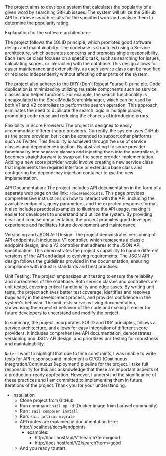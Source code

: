 The project aims to develop a system that calculates the popularity of a given word by searching GitHub issues. The system will utilize the GitHub API to retrieve search results for the specified word and analyze them to determine the popularity rating.

Explanation for the software architecture:

The project follows the SOLID principle, which promotes good software design and maintainability. The codebase is structured using a Service architecture, which separates concerns and promotes single responsibility. Each service class focuses on a specific task, such as searching for issues, calculating scores, or interacting with the database. This design allows for easier maintenance and extensibility, as each service class can be modified or replaced independently without affecting other parts of the system.

The project also adheres to the DRY (Don't Repeat Yourself) principle. Code duplication is minimized by utilizing reusable components such as service classes and helper functions. For example, the search functionality is encapsulated in the SocialMediaSearchManager, which can be used by both V1 and V2 controllers to perform the search operation. This approach eliminates the need to duplicate the search logic in multiple places, promoting code reuse and reducing the chances of introducing errors.

Flexibility in Score Providers:
The project is designed to easily accommodate different score providers. Currently, the system uses GitHub as the score provider, but it can be extended to support other platforms such as Twitter. This flexibility is achieved through the use of service classes and dependency injection. By abstracting the score provider functionality into separate classes and injecting them into the controllers, it becomes straightforward to swap out the score provider implementation. Adding a new score provider would involve creating a new service class that implements the required interface or extends a base class and configuring the dependency injection container to use the new implementation.

API Documentation:
The project includes API documentation in the form of a separate web page on the link: `/docs#endpoints`. This page provides comprehensive instructions on how to interact with the API, including the available endpoints, query parameters, and the expected response format. It also includes practical examples to illustrate the API usage, making it easier for developers to understand and utilize the system. By providing clear and concise documentation, the project promotes good developer experience and facilitates future development and maintenance.

Versioning and JSON API Design:
The project demonstrates versioning of API endpoints. It includes a V1 controller, which represents a classic endpoint design, and a V2 controller that adheres to the JSON API specification. This demonstrates the project's capability to handle different versions of the API and adapt to evolving requirements. The JSON API design follows the guidelines provided in the documentation, ensuring compliance with industry standards and best practices.

Unit Testing:
The project emphasizes unit testing to ensure the reliability and correctness of the codebase. Both service classes and controllers are unit tested, covering critical functionality and edge cases. By writing unit tests, the project achieves better test coverage, identifies and resolves bugs early in the development process, and provides confidence in the system's behavior. The unit tests serve as living documentation, showcasing the expected behavior of the code and making it easier for future developers to understand and modify the project.

In summary, the project incorporates SOLID and DRY principles, follows a service architecture, and allows for easy integration of different score providers. It includes comprehensive API documentation, demonstrates versioning and JSON API design, and prioritizes unit testing for robustness and maintainability.

`Note:` I want to highlight that due to time constraints, I was unable to write tests for API responses and implement a CI/CD (Continuous Integration/Continuous Deployment) pipeline for the project. I take full responsibility for this and acknowledge that these are important aspects of a production-ready application. However, I understand the significance of these practices and I am committed to implementing them in future iterations of the project. Thank you for your understanding.

- Installation
  - Clone project from GitHub
  - Run command: `sail up -d` (Docker image from Laravel community)
  - Run : `sail composer install`
  - Run: `sail artisan migrate`
  - API routes are explained in documentation here: http://localhost/docs#endpoints
    - examples: 
      - http://localhost/api/V1/search?term=good
      - http://localhost/api/V2/search?term=good
  - And you ready to start.
